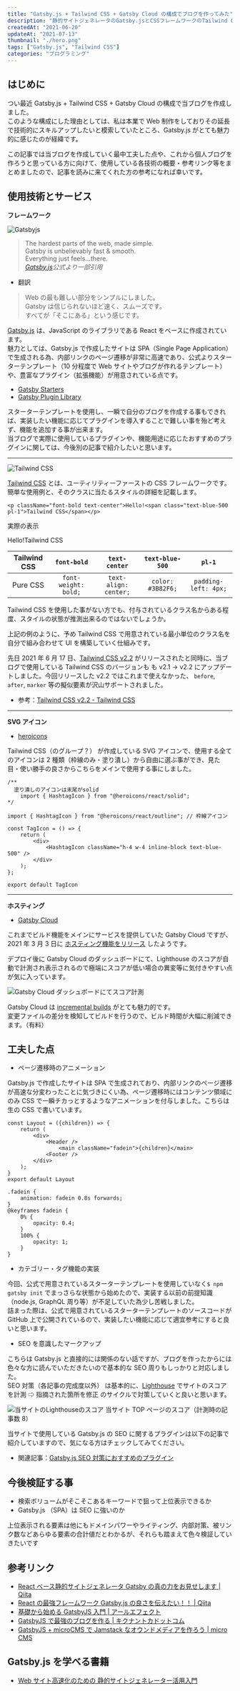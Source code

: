```yaml
---
title: "Gatsby.js + Tailwind CSS + Gatsby Cloud の構成でブログを作ってみた"
description: "静的サイトジェネレータのGatsby.jsとCSSフレームワークのTailwind CSS、ホスティングに Gatsby Cloud という構成でブログを作成しました。この記事ではブログを作る際に使用した技術周りの事や、参考になるリンクを紹介しています。"
createdAt: "2021-06-20"
updateAt: "2021-07-13"
thumbnail: "./hero.png"
tags: ["Gatsby.js", "Tailwind CSS"]
categories: "プログラミング"
---
```


## はじめに

つい最近 Gatsby.js + Tailwind CSS + Gatsby Cloud の構成で当ブログを作成しました。  
このような構成にした理由としては、私は本業で Web 制作をしておりその延長で技術的にスキルアップしたいと模索していたところ、Gatsby.js がとても魅力的に感じたのが経緯です。

この記事では当ブログを作成していく最中工夫した点や、これから個人ブログを作ろうと思っている方に向けて、使用している各技術の概要・参考リンク等をまとめましたので、記事を読みに来てくれた方の参考になれば幸いです。

## 使用技術とサービス

**フレームワーク**

![Gatsbyjs](./gatsby-js.png)

> The hardest parts of the web, made simple.  
> Gatsby is unbelievably fast & smooth.  
> Everything just feels...there.  
> <cite>[Gatsby.js](https://www.gatsbyjs.com/)公式より一部引用</cite>

- 翻訳

> Web の最も難しい部分をシンプルにしました。  
> Gatsby は信じられないほど速く、スムーズです。  
> すべてが「そこにある」という感じです。

[Gatsby.js](https://www.gatsbyjs.com/) は、JavaScript のライブラリである React をベースに作成されています。  
魅力としては、Gatsby.js で作成したサイトは SPA（Single Page Application） で生成される為、内部リンクのページ遷移が非常に高速であり、公式よりスターターテンプレート（10 分程度で Web サイトやブログが作れるテンプレート）や、豊富なプラグイン（拡張機能）が用意されている点です。

- [Gatsby Starters](https://www.gatsbyjs.com/starters/)
- [Gatsby Plugin Library](https://www.gatsbyjs.com/plugins)

スターターテンプレートを使用し、一瞬で自分のブログを作成する事もできれば、実装したい機能に応じてプラグインを導入することで難しい事を殆ど考えず、機能を追加する事が出来ます。  
当ブログで実際に使用しているプラグインや、機能用途に応じたおすすめのプラグインに関しては、今後別の記事で紹介したいと思います。

---

![Tailwind CSS](./tailwind-css.png)

[Tailwind CSS](https://tailwindcss.com/) とは、ユーティリティーファーストの CSS フレームワークです。  
簡単な使用例と、そのクラスに当たるスタイルの詳細を記載します。

```jsx:title=TailwindCSSの使用例
<p className="font-bold text-center">Hello!<span class="text-blue-500 pl-1">Tailwind CSS</span></p>
```

実際の表示

<p class="font-bold text-center">Hello!<span class="text-blue-500 pl-1">Tailwind CSS</span></p>

| Tailwind CSS |     `font-bold`      |     `text-center`     |  `text-blue-500`  |        `pl-1`        |
| :----------: | :------------------: | :-------------------: | :---------------: | :------------------: |
|   Pure CSS   | `font-weight: bold;` | `text-align: center;` | `color: #3B82F6;` | `padding-left: 4px;` |

Tailwind CSS を使用した事がない方でも、付与されているクラス名からある程度、スタイルの状態が推測出来るのではないでしょうか。

上記の例のように、予め Tailwind CSS で用意されている最小単位のクラス名を自分で組み合わせて UI を構築していく仕組みです。

先日 2021 年 6 月 17 日、[Tailwind CSS v2.2](https://blog.tailwindcss.com/tailwindcss-2-2) がリリースされたと同時に、当ブログで使用している Tailwind CSS のバージョンも も v2.1 -> v2.2 にアップデートしました。今回リリースした v2.2 ではこれまで使えなかった、 `before`, `after`, `marker` 等の擬似要素が沢山サポートされました。

- 参考：[Tailwind CSS v2.2 - Tailwind CSS](https://blog.tailwindcss.com/tailwindcss-2-2)

---

**SVG アイコン**

- [heroicons](https://heroicons.com/)

Tailwind CSS（のグループ？） が作成している SVG アイコンで、使用する全てのアイコンは 2 種類（枠線のみ・塗り潰し）から自由に選ぶ事ができ、見た目・使い勝手の良さからこちらをメインで使用する事にしました。

```jsx:title=heroiconsの使用例
/**
  塗り潰しのアイコンは末尾がsolid
	import { HashtagIcon } from "@heroicons/react/solid";
*/

import { HashtagIcon } from "@heroicons/react/outline"; // 枠線アイコン

const TagIcon = () => {
	return (
		<div>
			<HashtagIcon className="h-4 w-4 inline-block text-blue-500" />
		</div>
	);
};

export default TagIcon
```

---

**ホスティング**

- [Gatsby Cloud](https://www.gatsbyjs.com/products/cloud/)

これまでビルド機能をメインにサービスを提供していた Gatsby Cloud ですが、2021 年 3 月 3 日に [ホスティング機能をリリース](https://www.gatsbyjs.com/blog/gatsby-cloud-hosting-pricing-plan) したようです。

デプロイ後に Gatsby Cloud のダッシュボードにて、Lighthouse のスコアが自動で計測され表示されるので極端にスコアが低い場合の異変等に気付きやすい点が気に入っています。

![Gatsby Cloud ダッシュボードにてスコア計測](./gatsby-cloud.png)

Gatsby Cloud は [incremental builds](https://www.gatsbyjs.com/blog/2020-04-22-announcing-incremental-builds/) がとても魅力的です。  
変更ファイルの差分を検知してビルドを行うので、ビルド時間が大幅に削減できます。（有料）

## 工夫した点

- ページ遷移時のアニメーション

Gatsby.js で作成したサイトは SPA で生成されており、内部リンクのページ遷移が高速な分変わったことに気づきにくい為、ページ遷移時にはコンテンツ領域にのみ CSS で一瞬チカっとするようなアニメーションを付与しました。こちらは生の CSS で書いています。

```jsx{5}:title=LayoutComponentの一部
const Layout = ({children}) => {
	return (
		<div>
			<Header />
				<main className="fadein">{children}</main>
			<Footer />
		</div>
	);
}
export default Layout
```

```css:title=ページ遷移時のCSSアニメーション
.fadein {
	animation: fadein 0.8s forwards;
}
@keyframes fadein {
	0% {
		opacity: 0.4;
	}
	100% {
		opacity: 1;
	}
}
```

- カテゴリー・タグ機能の実装

今回、公式で用意されているスターターテンプレートを使用していなく`$ npm gatsby init` でまっさらな状態から始めたので、実装する以前の前提知識（node.js, GraphQL 周り等）が不足していた為少し苦戦しました。  
詰まった際は、公式で用意されているスターターテンプレートのソースコードが GitHub 上で公開されているので、実装したい機能に応じて適宜参考にすると良いと思います。

- SEO を意識したマークアップ

こちらは Gatsby.js と直接的には関係のない話ですが、ブログを作ったからには色々な方に読んでいただきたいので基本的な SEO 周りもしっかりと対応しました。  
SEO 対策（各記事の完成度以外） は基本的に、[Lighthouse](https://developers.google.com/web/tools/lighthouse?hl=ja) でサイトのスコアを計測 ⇨ 指摘された箇所を修正 のサイクルで対策していくと良いと思います。

![当サイトのLighthouseのスコア](./Lighthouse-score.png)
<span class="text-gray-600 text-sm">当サイト TOP ページのスコア（計測時の記事数 8）</span>

当サイトで使用している Gatsby.js の SEO に関するプラグインは以下の記事で紹介していますので、気になる方はチェックしてみてください。

- 関連記事：[Gatsby.js SEO 対策におすすめのプラグイン](../gatsby-js-seo-plugins/)

## 今後検証する事

- 検索ボリュームがそこそこあるキーワードで狙って上位表示できるか
- Gatsby.js （SPA）は SEO に強いのか

<p class="info">上位表示される要素は他にもドメインパワーやライティング、内部対策、被リンク数などあらゆる要素の合計値だとわかるが、それらも踏まえて色々検証していきたいです</p>

## 参考リンク

- [React ベース静的サイトジェネレータ Gatsby の真の力をお見せします | Qiita](https://qiita.com/uehaj/items/1b7f0a86596353587466)
- [React の最強フレームワーク Gatsby.js の良さを伝えたい！！ | Qiita](https://qiita.com/hppRC/items/00739eaf9ae7fc95c1ca)
- [基礎から始める GatsbyJS 入門 | アールエフェクト](https://reffect.co.jp/react/gatsby-basic-tutorial-for-beginners)
- [GatsbyJS で最強のブログを作る | キクナントカドットコム](https://kikunantoka.com/tags/gatsby-js%E3%81%A7%E6%9C%80%E5%BC%B7%E3%81%AE%E3%83%96%E3%83%AD%E3%82%B0%E3%82%92%E4%BD%9C%E3%82%8B/)
- [GatsbyJS + microCMS で Jamstack なオウンドメディアを作ろう | micro CMS](https://blog.microcms.io/gatsby-microcms-media)

## Gatsby.js を学べる書籍

- [Web サイト高速化のための 静的サイトジェネレーター活用入門](https://amzn.to/2UqDR3X)
